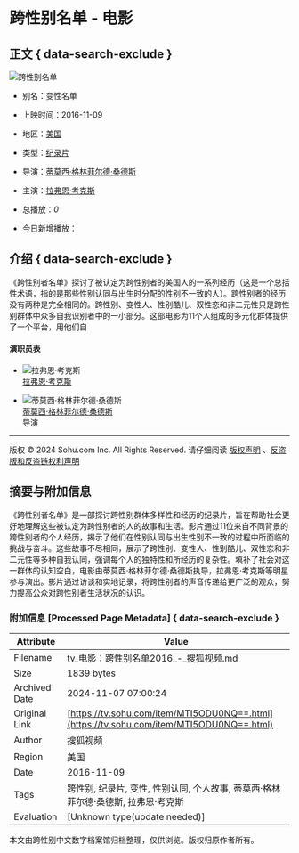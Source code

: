 # 跨性别名单 - 电影

## 正文 { data-search-exclude }


![跨性别名单](https://photocdn.tv.sohu.com/img/o_zoom,w_200,h_275/kis/fengmian/1298545/20230412/tmp_1681286051552.webp)

- 别名：变性名单
- 上映时间：2016-11-09
- 地区：[美国](https://so.tv.sohu.com/list_p1100_p2_p3_u7f8e_u56fd_p4_p5_p6_p7_p8_p9.html)
- 类型：[纪录片](https://so.tv.sohu.com/list_p1100_p2100110_p3_p4_p5_p6_p7_p8_p9.html)
- 导演：[蒂莫西·格林菲尔德·桑德斯](https://tv.sohu.com/star/MTA0MTA3N1/okoLojqvopb/Ct+agvOael+iPsuWwlOW+t8K35qGR5b635pav.shtml)
- 主演：[拉弗恩·考克斯](https://tv.sohu.com/star/ODQwMTQyX+aLieW8l+aBqcK36ICD5YWL5pav.shtml)

- 总播放：_0_
- 今日新增播放：

## 介绍 { data-search-exclude }

《跨性别者名单》探讨了被认定为跨性别者的美国人的一系列经历（这是一个总括性术语，指的是那些性别认同与出生时分配的性别不一致的人）。跨性别者的经历没有两种是完全相同的。跨性别、变性人、性别酷儿、双性恋和非二元性只是跨性别群体中众多自我识别者中的一小部分。这部电影为11个人组成的多元化群体提供了一个平台，用他们自

#### 演职员表

- ![拉弗恩·考克斯](https://photocdn.sohu.com/kistar/fengmian/840/840142/840142_ver_small.jpg)  
  [拉弗恩·考克斯](https://tv.sohu.com/star/ODQwMTQyX+aLieW8l+aBqcK36ICD5YWL5pav.shtml "拉弗恩·考克斯")

- ![蒂莫西·格林菲尔德·桑德斯](https://css.tv.itc.cn/search/star/images/default_avatar.jpg)  
  [蒂莫西·格林菲尔德·桑德斯](https://tv.sohu.com/star/MTA0MTA3N1/okoLojqvopb/Ct+agvOael+iPsuWwlOW+t8K35qGR5b635pav.shtml "蒂莫西·格林菲尔德·桑德斯")  
  导演

---

版权 © 2024 Sohu.com Inc. All Rights Reserved. 请仔细阅读 [版权声明](https://intro.sohu.com/#/copyright) 、[反盗版和反盗链权利声明](https://tv.sohu.com/s2016/piracy/index.shtml)

## 摘要与附加信息

<!-- tcd_abstract -->
《跨性别者名单》是一部探讨跨性别群体多样性和经历的纪录片，旨在帮助社会更好地理解这些被认定为跨性别者的人的故事和生活。影片通过11位来自不同背景的跨性别者的个人经历，揭示了他们在性别认同与出生性别不一致的过程中所面临的挑战与奋斗。这些故事不尽相同，展示了跨性别、变性人、性别酷儿、双性恋和非二元性等多种自我认同，强调每个人的独特性和所经历的复杂性。填补了社会对这一群体的认知空白，电影由蒂莫西·格林菲尔德·桑德斯执导，拉弗恩·考克斯等明星参与演出。影片通过访谈和实地记录，将跨性别者的声音传递给更广泛的观众，努力提高公众对跨性别者生活状况的认识。
<!-- tcd_abstract_end -->

### 附加信息 [Processed Page Metadata] { data-search-exclude }

| Attribute       | Value                                  |
|-----------------|----------------------------------------|
| Filename        | tv_电影：跨性别名单2016_-_搜狐视频.md                             |
| Size            | 1839 bytes                           |
| Archived Date   | 2024-11-07 07:00:24                             |
| Original Link   | [https://tv.sohu.com/item/MTI5ODU0NQ==.html](https://tv.sohu.com/item/MTI5ODU0NQ==.html)                       |
| Author          | 搜狐视频                               |
| Region          | 美国                               |
| Date            | 2016-11-09                                 |
| Tags            | 跨性别, 纪录片, 变性, 性别认同, 个人故事, 蒂莫西·格林菲尔德·桑德斯, 拉弗恩·考克斯                                 |
| Evaluation            | [Unknown type(update needed)]                                 |
<!-- tcd_table_end -->

本文由跨性别中文数字档案馆归档整理，仅供浏览。版权归原作者所有。
